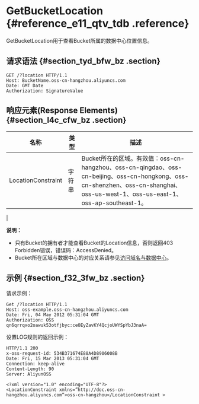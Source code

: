 # GetBucketLocation {#reference_e11_qtv_tdb .reference}

GetBucketLocation用于查看Bucket所属的数据中心位置信息。

## 请求语法 {#section_tyd_bfw_bz .section}

```
GET /?location HTTP/1.1
Host: BucketName.oss-cn-hangzhou.aliyuncs.com
Date: GMT Date
Authorization: SignatureValue
```

## 响应元素\(Response Elements\) {#section_l4c_cfw_bz .section}

|名称|类型|描述|
|--|--|--|
|LocationConstraint|字符串|Bucket所在的区域。有效值：oss-cn-hangzhou、oss-cn-qingdao、oss-cn-beijing、oss-cn-hongkong、oss-cn-shenzhen、oss-cn-shanghai、oss-us-west-1、oss-us-east-1、oss-ap-southeast-1。

|

**说明：** 

-   只有Bucket的拥有者才能查看Bucket的Location信息，否则返回403 Forbidden错误，错误码：AccessDenied。
-   Bucket所在区域与数据中心的对应关系请参见[访问域名与数据中心](../../../../../cn.zh-CN/开发指南/访问域名（Endpoint）/访问域名和数据中心.md#)。

## 示例 {#section_f32_3fw_bz .section}

请求示例：

```
Get /?location HTTP/1.1
Host: oss-example.oss-cn-hangzhou.aliyuncs.com
Date: Fri, 04 May 2012 05:31:04 GMT  
Authorization: OSS qn6qrrqxo2oawuk53otfjbyc:ceOEyZavKY4QcjoUWYSpYbJ3naA=

```

设置LOG规则的返回示例：

```
HTTP/1.1 200
x-oss-request-id: 534B371674E88A4D8906008B
Date: Fri, 15 Mar 2013 05:31:04 GMT
Connection: keep-alive
Content-Length: 90 
Server: AliyunOSS

<?xml version="1.0" encoding="UTF-8"?>
<LocationConstraint xmlns=”http://doc.oss-cn-hangzhou.aliyuncs.com”>oss-cn-hangzhou</LocationConstraint >
```

